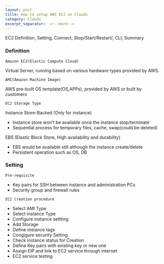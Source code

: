 ```yaml
---
layout: post
title: How to setup AWS EC2 on Clouds
category: Clouds
excerpt_separator:  <!--more-->
---
```


EC2 Definition, Setting, Connect, Stop/Start/Restart/, CLI, Summary

### Definition

`Amazon EC2(Elastic Compute Cloud)`

Virtual Server, running based on various hardware types provided by AWS.

`AMI(Amazon Machine Image)`

AWS pre-built OS template(OS,APPs), provided by AWS or built by customers

`EC2 Storage Type`

Instance Store-Backed (Only for instance)
- Instance store won't be available once the instance stop/terminate
- Sequential process for temporary files, cache, swap(could be deleted)

EBS (Elastic Block Store, High availability and durability)
- EBS would be available still although the instance create/delete
- Persistent operation such as OS, DB

### Setting

`Pre-requisite`

  * Key pairs for SSH between instance and administration PCs
  * Security group and firewall rules

`EC2 Creation procedure`

  * Select AMI Type
  * Select instance Type
  * Configure instance settting
  * Add Storage
  * Define instance tags
  * Congigure security Setting
  * Check instance status for Creation
  * Define Key pairs with existing key or new one
  * Assign EIP and link to EC2 service through internet
  * EC2 service testing
